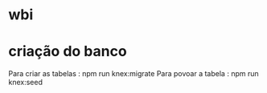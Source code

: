 # wbi
 
# criação do banco
 Para criar as tabelas : npm run knex:migrate
 Para povoar a tabela  : npm run knex:seed